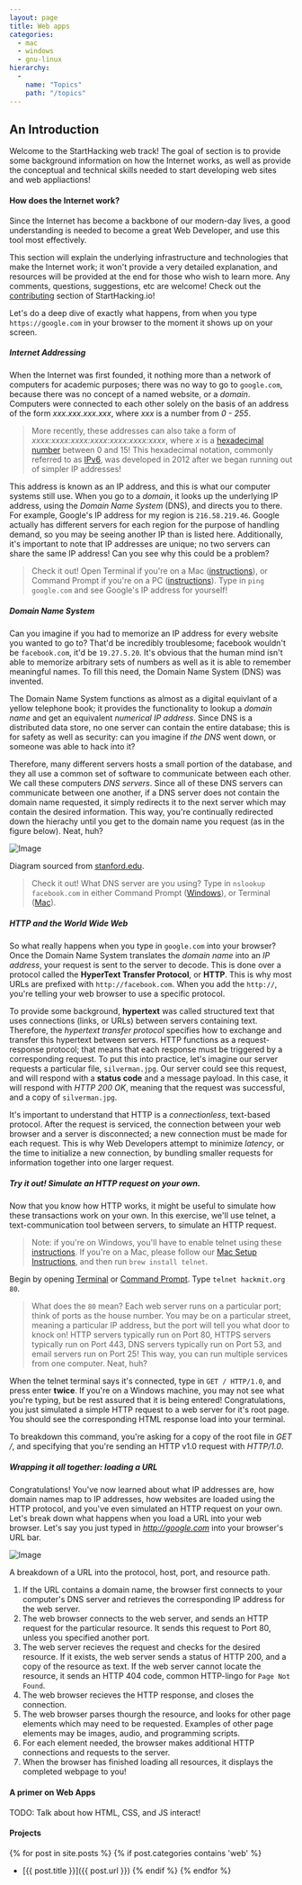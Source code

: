 ```yaml
---
layout: page
title: Web apps
categories:
  - mac
  - windows
  - gnu-linux
hierarchy:
  -
    name: "Topics"
    path: "/topics"
---
```



## An Introduction 

Welcome to the StartHacking web track! The goal of section is to provide some background information on how the Internet works, as well as provide the conceptual and technical skills needed to start developing web sites and web appliactions! 

#### How does the Internet work? 

Since the Internet has become a backbone of our modern-day lives, a good understanding is needed to become a great Web Developer, and use this tool most effectively.

This section will explain the underlying infrastructure and technologies that make the Internet work; it won't provide a very detailed explanation, and resources will be provided at the end for those who wish to learn more. Any comments, questions, suggestions, etc are welcome! Check out the [contributing](https://github.com/starthacking/starthacking.github.io/blob/master/CONTRIBUTING.md) section of StartHacking.io! 

Let's do a deep dive of exactly what happens, from when you type `https://google.com` in your browser to the moment it shows up on your screen.  

##### Internet Addressing

When the Internet was first founded, it nothing more than a network of computers for academic purposes; there was no way to go to `google.com`, because there was no concept of a named website, or a *domain*. Computers were connected to each other solely on the basis of an address of the form *xxx.xxx.xxx.xxx*, where *xxx* is a number from *0 - 255*.

> More recently, these addresses can also take a form of *xxxx:xxxx:xxxx:xxxx:xxxx:xxxx:xxxx*, where *x* is a [hexadecimal number](https://en.wikipedia.org/wiki/Hexadecimal) between 0 and 15! This hexadecimal notation, commonly referred to as [IPv6](https://en.wikipedia.org/wiki/IPv6), was developed in 2012 after we began running out of simpler IP addresses! 

This address is known as an IP address, and this is what our computer systems still use. When you go to a *domain*, it looks up the underlying IP address, using the *Domain Name System* (DNS), and directs you to there. For example, Google's IP address for my region is `216.58.219.46`. Google actually has different servers for each region for the purpose of handling demand, so you may be seeing another IP than is listed here. Additionally, it's important to note that IP addresses are unique; no two servers can share the same IP address! Can you see why this could be a problem?

> Check it out! Open Terminal if you're on a Mac ([instructions][ins-m]), or Command Prompt if you're on a PC ([instructions][ins-w]). Type in `ping google.com` and see Google's IP address for yourself! 

##### Domain Name System 

Can you imagine if you had to memorize an IP address for every website you wanted to go to? That'd be incredibly troublesome; facebook wouldn't be `facebook.com`, it'd be `19.27.5.20`. It's obvious that the human mind isn't able to memorize arbitrary sets of numbers as well as it is able to remember meaningful names. To fill this need, the Domain Name System (DNS) was invented.

The Domain Name System functions as almost as a digital equivlant of a yellow telephone book; it provides the functionality to lookup a *domain name* and get an equivalent *numerical IP address*. Since DNS is a distributed data store, no one server can contain the entire database; this is for safety as well as security: can you imagine if *the DNS* went down, or someone was able to hack into it? 

Therefore, many different servers hosts a small portion of the database, and they all use a common set of software to communicate between each other. We call these computers *DNS servers*. Since all of these DNS servers can communicate between one another, if a DNS server does not contain the domain name requested, it simply redirects it to the next server which may contain the desired information. This way, you're continually redirected down the hierachy until you get to the domain name you request (as in the figure below). Neat, huh?

![Image](https://web.stanford.edu/class/msande91si/www-spr04/readings/week1/InternetWhitepaper_files/ruswp_diag6.gif)

Diagram sourced from [stanford.edu](https://web.stanford.edu/class/msande91si/www-spr04/readings/week1/InternetWhitepaper.htm).

> Check it out! What DNS server are you using? Type in `nslookup facebook.com` in either Command Prompt ([Windows][ins-w]), or Terminal ([Mac][ins-m]).

##### HTTP and the World Wide Web

So what really happens when you type in `google.com` into your browser? Once the Domain Name System translates the *domain name* into an *IP address*, your request is sent to the server to decode. This is done over a protocol called the **HyperText Transfer Protocol**, or **HTTP**. This is why most URLs are prefixed with `http://facebook.com`. When you add the `http://`, you're telling your web browser to use a specific protocol. 

To provide some background, **hypertext** was called structured text that uses connections (links, or URLs) between servers containing text. Therefore, the *hypertext transfer protocol* specifies how to exchange and transfer this hypertext between servers. HTTP functions as a request-response protocol; that means that each response must be triggered by a corresponding request. To put this into practice, let's imagine our server requests a particular file, `silverman.jpg`. Our server could see this request, and will respond with a **status code** and a message payload. In this case, it will respond with *HTTP 200 OK*, meaning that the request was successful, and a copy of `silverman.jpg`. 
 
It's important to understand that HTTP is a *connectionless*, text-based protocol. After the request is serviced, the connection between your web browser and a server is disconnected; a new connection must be made for each request. This is why Web Developers attempt to minimize *latency*, or the time to initialize a new connection, by bundling smaller requests for information together into one larger request. 

##### Try it out! Simulate an HTTP request on your own.

Now that you know how HTTP works, it might be useful to simulate how these transactions work on your own. In this exercise, we'll use telnet, a text-communication tool between servers, to simulate an HTTP request.

> Note: if you're on Windows, you'll have to enable telnet using these [instructions](https://kb.ctera.com/article/how-to-open-a-telnet-session-on-windows-7-or-windows-8-os-16.html). If you're on a Mac, please follow our [Mac Setup Instructions](https://starthacking.org/mac/), and then run `brew install telnet`.

Begin by opening [Terminal][ins-m] or [Command Prompt][ins-w]. Type `telnet hackmit.org 80`.  

> What does the `80` mean? Each web server runs on a particular port; think of ports as the house number. You may be on a particular street, meaning a particular IP address, but the port will tell you what door to knock on! HTTP servers typically run on Port 80, HTTPS servers typically run on Port 443, DNS servers typically run on Port 53, and email servers run on Port 25! This way, you can run multiple services from one computer. Neat, huh?

When the telnet terminal says it's connected, type in `GET / HTTP/1.0`, and press enter **twice**. If you're on a Windows machine, you may not see what you're typing, but be rest assured that it is being entered! Congratulations, you just simulated a simple HTTP request to a web server for it's root page. You should see the corresponding HTML response load into your terminal. 

To breakdown this command, you're asking for a copy of the root file in *GET /*, and specifying that you're sending an HTTP v1.0 request with *HTTP/1.0*. 

##### Wrapping it all together: loading a URL 

Congratulations! You've now learned about what IP addresses are, how domain names map to IP addresses, how websites are loaded using the HTTP protocol, and you've even simulated an HTTP request on your own. Let's break down what happens when you load a URL into your web browser. Let's say you just typed in *http://google.com* into your browser's URL bar.

![Image](https://cdn.tutsplus.com/net/authors/jeremymcpeak/http1-url-structure.png)

A breakdown of a URL into the protocol, host, port, and resource path.

1. If the URL contains a domain name, the browser first connects to your computer's DNS server and retrieves the corresponding IP address for the web server.
2. The web browser connects to the web server, and sends an HTTP request for the particular resource. It sends this request to Port 80, unless you specified another port. 
3. The web server recieves the request and checks for the desired resource. If it exists, the web server sends a status of HTTP 200, and a copy of the resource as text. If the web server cannot locate the resource, it sends an HTTP 404 code, common HTTP-lingo for `Page Not Found`.
4. The web browser recieves the HTTP response, and closes the connection.
5. The web browser parses thourgh the resource, and looks for other page elements which may need to be requested. Examples of other page elements may be images, audio, and programming scripts.
6. For each element needed, the browser makes additional HTTP connections and requests to the server.
7. When the browser has finished loading all resources, it displays the completed webpage to you!

#### A primer on Web Apps

TODO: Talk about how HTML, CSS, and JS interact!

#### Projects

{% for post in site.posts %}
    {% if post.categories contains 'web' %}
* [{{ post.title }}]({{ post.url }})
    {% endif %}
{% endfor %}

[node-mac]: https://treehouse.github.io/installation-guides/mac/node-mac.html
[node-windows]: http://blog.teamtreehouse.com/install-node-js-npm-windows
[ins-m]: https://www.wikihow.com/Open-a-Terminal-Window-in-Mac
[ins-w]: https://www.wikihow.com/Open-the-Command-Prompt-in-Windows
